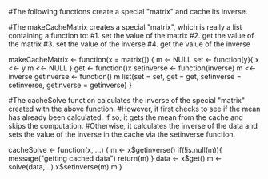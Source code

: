 #The following functions create a special "matrix" and cache its inverse.

#The makeCacheMatrix creates a special "matrix", which is really a list containing a function to:
#1. set the value of the matrix
#2. get the value of the matrix
#3. set the value of the inverse
#4. get the value of the inverse

makeCacheMatrix <- function(x = matrix()) {
                m <- NULL
                set <- function(y){
                        x <<- y
                        m <<- NULL
                }
                get <- function()x
                setinverse <- function(inverse) m <<- inverse
                getinverse <- function() m
                list(set = set, get = get,
                     setinverse = setinverse,
                     getinverse = getinverse)
}


#The cacheSolve function calculates the inverse of the special "matrix" created with the above function.
#However, it first checks to see if the mean has already been calculated. If so, it gets the mean from the cache and skips the computation.
#Otherwise, it calculates the inverse of the data and sets the value of the inverse in the cache via the setinverse function.

cacheSolve <- function(x, ...) {
        m <- x$getinverse()
        if(!is.null(m)){
                message("getting cached data")
                return(m)
        }
        data <- x$get()
        m <- solve(data,...)
        x$setinverse(m)
        m
}
